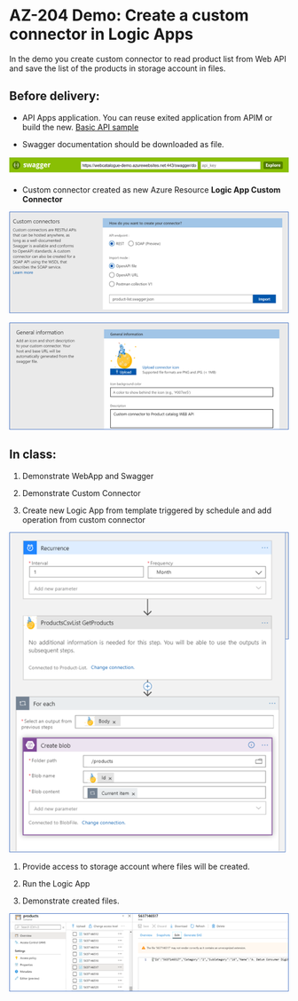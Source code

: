 # AZ-204 Demo: Create a custom connector in Logic Apps

In the demo you create custom connector to read product list from Web API and save the list of the products in storage account in files.

## Before delivery:

- API Apps application. You can reuse exited application from APIM or build the new. 
  [Basic API sample](https://docs.microsoft.com/en-us/samples/microsoft/powerapps-samples/web-api-basic-operations-sample/)

- Swagger documentation should be downloaded as file.

![Swagger documentation](swagger-doc.png)

- Custom connector created as new Azure Resource **Logic App Custom Connector**

![Connector](connector.png)

![Connector Setup](connector-setup.png)

## In class:

1. Demonstrate WebApp and Swagger

1. Demonstrate Custom Connector

1. Create new Logic App from template triggered by schedule and add operation from custom connector

![Logic app](logicapp.png)

1. Provide access to storage account where files will be created.

1. Run the Logic App

1. Demonstrate created files.

![Files](files.png)